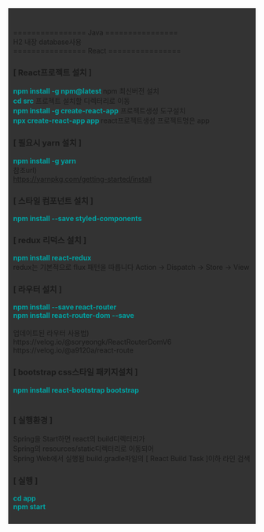 <div style="background: #333333; padding:10px;">

<br/>================ Java ================<br/>
H2 내장 database사용
<br/>================ React ================<br/>
### [ React프로젝트 설치 ]

<b style="color:#00A3A3">npm install -g npm@latest </b> npm 최신버전 설치<br/>
<b style="color:#00A3A3">cd src</b> 프로젝트 설치할 디렉터리로 이동<br/>
<b style="color:#00A3A3">npm install -g create-react-app</b> 프로젝트생성 도구설치<br/>
<b style="color:#00A3A3">npx create-react-app app </b> react프로젝트생성 프로젝트명은 app<br/>

### [ 필요시 yarn 설치 ]
<b style="color:#00A3A3">npm install -g yarn</b><br/>
참조url)<br/>
https://yarnpkg.com/getting-started/install
<br/>

### [ 스타일 컴포넌트 설치 ]
<b style="color:#00A3A3">npm install --save styled-components</b><br/>


### [ redux 리덕스 설치 ]
<b style="color:#00A3A3">npm install react-redux</b><br/>
redux는 기본적으로 flux 패턴을 따릅니다
Action -> Dispatch -> Store -> View

### [ 라우터 설치 ]
<b style="color:#00A3A3">
npm install --save react-router<br/>
npm install react-router-dom --save<br/>
</b><br/>
업데이트된 라우터 사용법)<br/>
https://velog.io/@soryeongk/ReactRouterDomV6
<br/>
https://velog.io/@a9120a/react-route
<br/>

### [ bootstrap css스타일 패키지설치 ]
<b style="color:#00A3A3">
npm install react-bootstrap bootstrap<br/>
</b><br/>

### [ 실행환경 ]
Spring을 Start하면 react의 build디렉터리가 <br/>
Spring의 resources/static디렉터리로 이동되어 <br/>
Spring Web에서 실행됨
build.gradle파일의 [ React Build Task ]이하 라인 검색
### [ 실행 ]
<b style="color:#00A3A3">
cd app<br/>
npm start<br/>
</b><br/>
</div>